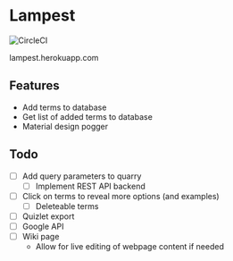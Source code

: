 # Lampest
![CircleCI](https://img.shields.io/circleci/build/github/SpicyRicecaker/Lampest?label=pipeline&logo=circleci&style=flat-square)

lampest.herokuapp.com

## Features
- Add terms to database
- Get list of added terms to database 
- Material design pogger

## Todo
- [ ] Add query parameters to quarry
  - [ ] Implement REST API backend
- [ ] Click on terms to reveal more options (and examples)
  - [ ] Deleteable terms
- [ ] Quizlet export
- [ ] Google API
- [ ] Wiki page
  - Allow for live editing of webpage content if needed